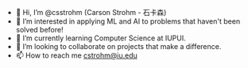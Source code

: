 - 👋 Hi, I’m @csstrohm (Carson Strohm - 石卡森)
- 👀 I’m interested in applying ML and AI to problems that haven't been solved before!
- 🌱 I’m currently learning Computer Science at IUPUI.
- 💞️ I’m looking to collaborate on projects that make a difference.
- 📫 How to reach me cstrohm@iu.edu

<!---
csstrohm/csstrohm is a ✨ special ✨ repository because its `README.md` (this file) appears on your GitHub profile.
You can click the Preview link to take a look at your changes.
--->
